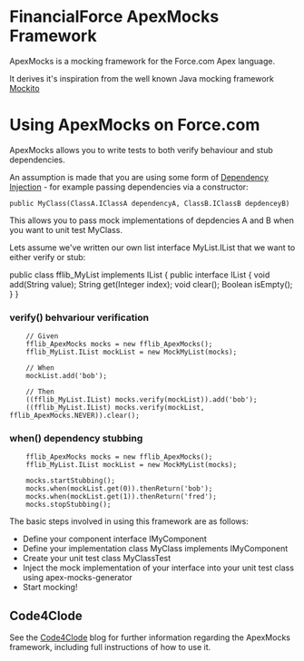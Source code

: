 FinancialForce ApexMocks Framework
==================================

ApexMocks is a mocking framework for the Force.com Apex language.

It derives it's inspiration from the well known Java mocking framework [Mockito](https://code.google.com/p/mockito/)

Using ApexMocks on Force.com
============================

ApexMocks allows you to write tests to both verify behaviour and stub dependencies.

An assumption is made that you are using some form of [Dependency Injection](http://en.wikipedia.org/wiki/Dependency_injection) - for example passing dependencies via a constructor:

	public MyClass(ClassA.IClassA dependencyA, ClassB.IClassB depdenceyB)
	
This allows you to pass mock implementations of depdencies A and B when you want to unit test MyClass.

Lets assume we've written our own list interface MyList.IList that we want to either verify or stub:

public class fflib_MyList implements IList
{
	public interface IList
	{
		void add(String value);
		String get(Integer index);
		void clear();
		Boolean isEmpty();
	}
}

### verify() behvariour verification

		// Given
		fflib_ApexMocks mocks = new fflib_ApexMocks();
		fflib_MyList.IList mockList = new MockMyList(mocks);

		// When
		mockList.add('bob');

		// Then
		((fflib_MyList.IList) mocks.verify(mockList)).add('bob');
		((fflib_MyList.IList) mocks.verify(mockList, fflib_ApexMocks.NEVER)).clear();
		
### when() dependency stubbing

		fflib_ApexMocks mocks = new fflib_ApexMocks();
		fflib_MyList.IList mockList = new MockMyList(mocks);

		mocks.startStubbing();
		mocks.when(mockList.get(0)).thenReturn('bob');
		mocks.when(mockList.get(1)).thenReturn('fred');
		mocks.stopStubbing();
		
		
The basic steps involved in using this framework are as follows:

  * Define your component interface IMyComponent
  * Define your implementation class MyClass implements IMyComponent
  * Create your unit test class MyClassTest
  * Inject the mock implementation of your interface into your unit test class using apex-mocks-generator
  * Start mocking!

Code4Clode
----------

See the [Code4Clode](http://code4cloud.wordpress.com/) blog for further information regarding the ApexMocks framework, including full instructions of how to use it.
